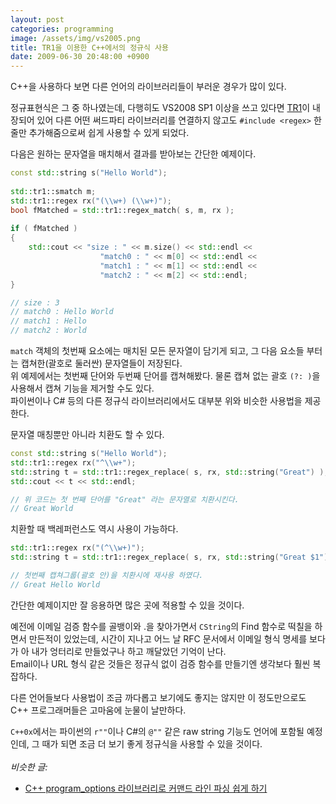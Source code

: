 ```yaml
---
layout: post
categories: programming
image: /assets/img/vs2005.png
title: TR1을 이용한 C++에서의 정규식 사용
date: 2009-06-30 20:48:00 +0900
---
```


C++을 사용하다 보면 다른 언어의 라이브러리들이 부러운 경우가 많이 있다.

정규표현식은 그 중 하나였는데, 다행히도 VS2008 SP1 이상을 쓰고 있다면 [TR1](https://en.wikipedia.org/wiki/C%2B%2B_Technical_Report_1)이 내장되어 있어 다른 어떤 써드파티 라이브러리를 연결하지 않고도 `#include <regex>` 한 줄만 추가해줌으로써 쉽게 사용할 수 있게 되었다.

다음은 원하는 문자열을 매치해서 결과를 받아보는 간단한 예제이다.

```c++
const std::string s("Hello World");
 
std::tr1::smatch m;
std::tr1::regex rx("(\\w+) (\\w+)");
bool fMatched = std::tr1::regex_match( s, m, rx );
 
if ( fMatched )
{
    std::cout << "size : " << m.size() << std::endl <<
                    "match0 : " << m[0] << std::endl << 
                    "match1 : " << m[1] << std::endl << 
                    "match2 : " << m[2] << std::endl;
}

// size : 3
// match0 : Hello World
// match1 : Hello
// match2 : World
```

`match` 객체의 첫번째 요소에는 매치된 모든 문자열이 담기게 되고, 그 다음 요소들 부터는 캡쳐한(괄호로 둘러싼) 문자열들이 저장된다.  
위 예제에서는 첫번째 단어와 두번째 단어를 캡쳐해봤다. 물론 캡쳐 없는 괄호 `(?: )`을 사용해서 캡쳐 기능을 제거할 수도 있다.  
파이썬이나 C# 등의 다른 정규식 라이브러리에서도 대부분 위와 비슷한 사용법을 제공한다.

문자열 매칭뿐만 아니라 치환도 할 수 있다.

```c++
const std::string s("Hello World");
std::tr1::regex rx("^\\w+");
std::string t = std::tr1::regex_replace( s, rx, std::string("Great") );
std::cout << t << std::endl;

// 위 코드는 첫 번째 단어를 "Great" 라는 문자열로 치환시킨다.
// Great World
```

치환할 때 백레퍼런스도 역시 사용이 가능하다.
```c++
std::tr1::regex rx("(^\\w+)");
std::string t = std::tr1::regex_replace( s, rx, std::string("Great $1") );

// 첫번째 캡쳐그룹(괄호 안)을 치환시에 재사용 하였다.
// Great Hello World
```


간단한 예제이지만 잘 응용하면 많은 곳에 적용할 수 있을 것이다.

예전에 이메일 검증 함수를 골뱅이와 .을 찾아가면서 `CString`의 Find 함수로 떡칠을 하면서 만든적이 있었는데, 시간이 지나고 어느 날 RFC 문서에서 이메일 형식 명세를 보다가 아 내가 엉터리로 만들었구나 하고 깨달았던 기억이 난다.  
Email이나 URL 형식 같은 것들은 정규식 없이 검증 함수를 만들기엔 생각보다 훨씬 복잡하다.

다른 언어들보다 사용법이 조금 까다롭고 보기에도 좋지는 않지만 이 정도만으로도 C++ 프로그래머들은 고마움에 눈물이 날만하다.

`C++0x`에서는 파이썬의 `r""`이나 C#의 `@""` 같은 raw string 기능도 언어에 포함될 예정인데, 그 때가 되면 조금 더 보기 좋게 정규식을 사용할 수 있을 것이다.
<br>
<br>
*비슷한 글:*
* [C++ program_options 라이브러리로 커맨드 라인 파싱 쉽게 하기](/programming/2009/09/12/boost-program-options.html)